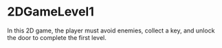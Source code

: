 # 2DGameLevel1
In this 2D game, the player must avoid enemies, collect a key, and unlock the door to complete the first level.
